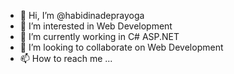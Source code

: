 - 👋 Hi, I’m @habidinadeprayoga
- 👀 I’m interested in Web Development
- 🌱 I’m currently working in C# ASP.NET
- 💞️ I’m looking to collaborate on Web Development
- 📫 How to reach me ...

<!---
habidinadeprayoga/habidinadeprayoga is a ✨ special ✨ repository because its `README.md` (this file) appears on your GitHub profile.
You can click the Preview link to take a look at your changes.
--->
